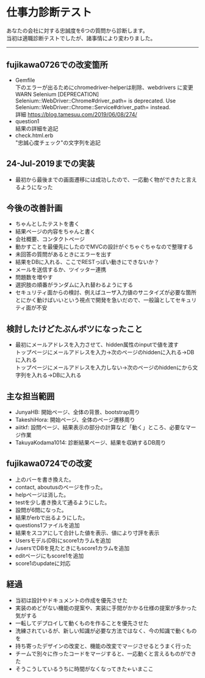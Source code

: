# 仕事力診断テスト

あなたの会社に対する忠誠度を6つの質問から診断します。  
当初は適職診断テストでしたが、諸事情により変わりました。  

---

## fujikawa0726での改変箇所
* Gemfile  
下のエラーが出るためにchromedriver-helperは削除、webdrivers に変更  
WARN Selenium [DEPRECATION] Selenium::WebDriver::Chrome#driver_path= is deprecated. Use Selenium::WebDriver::Chrome::Service#driver_path= instead.  
詳細 https://blog.tamesuu.com/2019/06/08/274/  
* question1  
結果の詳細を追記
* check.html.erb  
"忠誠心度チェック"の文字列を追記

## 24-Jul-2019までの実装
* 最初から最後までの画面遷移には成功したので、一応動く物ができたと言えるようになった

## 今後の改善計画
* ちゃんとしたテストを書く
* 結果ページの内容をちゃんと書く
* 会社概要、コンタクトページ
* 動かすことを最優先にしたのでMVCの設計がぐちゃぐちゃなので整理する
* 未回答の質問があるときにエラーを出す
* 結果をDBに入れる、ここでRESTっぽい動きにできないか？
* メールを送信するか、ツイッター連携
* 問題数を増やす
* 選択肢の順番がランダムに入れ替わるようにする
* セキュリティ面からの検討、例えばユーザ入力値のサニタイズが必要な箇所  
とにかく動けばいいという視点で開発を急いだので、一般論としてセキュリティ面が不安

## 検討したけどたぶんボツになったこと
* 最初にメールアドレスを入力させて、hidden属性のinputで値を渡す  
トップページにメールアドレスを入力→次のページのhiddenに入れる→DBに入れる  
トップページにメールアドレスを入力しない→次のページのhiddenにから文字列を入れる→DBに入れる  

## 主な担当範囲
* JunyaHB: 開始ページ、全体の背景、bootstrap周り
* TakeshiHora: 開始ページ、全体のページ遷移周り
* aiitkf: 設問ページ、結果表示の部分の計算など「動く」ところ、必要なマージ作業
* TakuyaKodama1014: 診断結果ページ、結果を収納するDB周り

## fujikawa0724での改変
* 上のバーを書き換えた。
* contact, aboutusのページを作った。
* helpページは消した。
* testを少し書き換えて通るようにした。
* 設問が6問になった。
* 結果がerbで出るようにした。
* questions1ファイルを追加
* 結果をスコアにして合計した値を表示、値により寸評を表示
* Usersモデル(DB)にscore1カラムを追加
* /usersでDBを見たときにもscore1カラムを追加
* editページにもscore1を追加
* score1のupdateに対応

## 経過
* 当初は設計やドキュメントの作成を優先させた
* 実装のめどがない機能の提案や、実装に手間がかかる仕様の提案が多かった気がする
* 一転してデプロイして動くものを作ることを優先させた
* 洗練されているが、新しい知識が必要な方法ではなく、今の知識で動くものを
* 持ち寄ったデザインの改変と、機能の改変でマージさせるとうまく行った
* チームで別々に作ったコードをマージすると、一応動くと言えるものができた
* そうこうしているうちに時間がなくなってきた←いまここ
